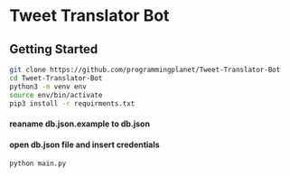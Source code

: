 # Tweet Translator Bot


## Getting Started

```sh
git clone https://github.com/programmingplanet/Tweet-Translator-Bot
cd Tweet-Translator-Bot
python3 -m venv env
source env/bin/activate
pip3 install -r requirments.txt
```

#### reaname db.json.example to db.json

#### open db.json file and insert credentials

```sh
python main.py
```

